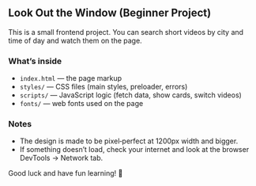 ## Look Out the Window (Beginner Project)

This is a small frontend project. You can search short videos by city and time of day and watch them on the page.

### What’s inside
- `index.html` — the page markup
- `styles/` — CSS files (main styles, preloader, errors)
- `scripts/` — JavaScript logic (fetch data, show cards, switch videos)
- `fonts/` — web fonts used on the page

### Notes
- The design is made to be pixel‑perfect at 1200px width and bigger.
- If something doesn’t load, check your internet and look at the browser DevTools → Network tab.

Good luck and have fun learning! 🎯
